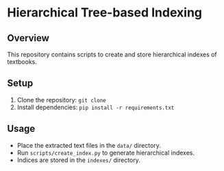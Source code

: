 # Hierarchical Tree-based Indexing

## Overview
This repository contains scripts to create and store hierarchical indexes of textbooks.

## Setup
1. Clone the repository: `git clone `
2. Install dependencies: `pip install -r requirements.txt`

## Usage
- Place the extracted text files in the `data/` directory.
- Run `scripts/create_index.py` to generate hierarchical indexes.
- Indices are stored in the `indexes/` directory.
